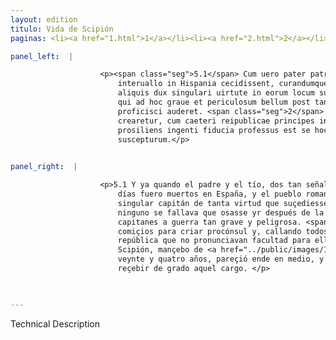 ```yaml
---
layout: edition
titulo: Vida de Scipión
paginas: <li><a href="1.html">1</a></li><li><a href="2.html">2</a></li><li><a href="3.html">3</a></li><li><a href="4.html">4</a></li><li><a href="5.html">5</a></li><li><a href="6.html">6</a></li><li><a href="7.html">7</a></li><li><a href="8.html">8</a></li><li><a href="9.html">9</a></li><li><a href="10.html">10</a></li><li><a href="11.html">11</a></li><li><a href="12.html">12</a></li><li><a href="13.html">13</a></li><li><a href="14.html">14</a></li><li><a href="15.html">15</a></li><li><a href="16.html">16</a></li><li><a href="17.html">17</a></li><li><a href="18.html">18</a></li><li><a href="19.html">19</a></li><li><a href="20.html">20</a></li><li><a href="21.html">21</a></li><li><a href="22.html">22</a></li><li><a href="23.html">23</a></li><li><a href="24.html">24</a></li><li><a href="25.html">25</a></li><li><a href="26.html">26</a></li><li><a href="27.html">27</a></li><li><a href="28.html">28</a></li><li><a href="29.html">29</a></li><li><a href="30.html">30</a></li><li><a href="31.html">31</a></li><li><a href="32.html">32</a></li><li><a href="33.html">33</a></li><li><a href="34.html">34</a></li><li><a href="35.html">35</a></li><li><a href="36.html">36</a></li><li><a href="37.html">37</a></li><li><a href="38.html">38</a></li><li><a href="39.html">39</a></li><li><a href="40.html">40</a></li><li><a href="41.html">41</a></li><li><a href="42.html">42</a></li><li><a href="43.html">43</a></li><li><a href="44.html">44</a></li><li><a href="45.html">45</a></li><li><a href="46.html">46</a></li><li><a href="47.html">47</a></li><li><a href="48.html">48</a></li><li><a href="49.html">49</a></li><li><a href="50.html">50</a></li><li><a href="51.html">51</a></li><li><a href="52.html">52</a></li><li><a href="53.html">53</a></li><li><a href="54.html">54</a></li><li><a href="55.html">55</a></li><li><a href="56.html">56</a></li><li><a href="57.html">57</a></li><li><a href="58.html">58</a></li><li><a href="59.html">59</a></li><li><a href="60.html">60</a></li><li><a href="61.html">61</a></li><li><a href="62.html">62</a></li><li><a href="63.html">63</a></li><li><a href="64.html">64</a></li><li><a href="65.html">65</a></li><li><a href="66.html">66</a></li><li><a href="67.html">67</a></li><li><a href="68.html">68</a></li><li><a href="69.html">69</a></li><li><a href="70.html">70</a></li><li><a href="71.html">71</a></li><li><a href="72.html">72</a></li><li><a href="73.html">73</a></li><li><a href="74.html">74</a></li>

panel_left:  |

                    <p><span class="seg">5.1</span> Cum uero pater patruusque duo egregii imperatores breui
                        interuallo in Hispania cecidissent, curandumque a populo romano esset, ut
                        aliquis dux singulari uirtute in eorum locum succederet, nemo reperiebatur,
                        qui ad hoc graue et periculosum bellum post tantorum imperatorum interitum
                        proficisci auderet. <span class="seg">2</span> Itaque habitis comitiis ut proconsul
                        crearetur, cum caeteri reipublicae principes in tanta <span class="tooltip">facultate<span class="tooltiptext"> <span class="siglas">F M N P R S U W</span> </span></span> silerent, unus Scipio .IIII. et uiginti <span class="tooltip">annos natus<span class="tooltiptext">natus annos <span class="siglas">P</span> </span></span> in medium <a href="../public/images/1478/121v.jpg" target="new"><img class="facs" src="{site.url}/Vitae/public/images/facs_icon.jpg"/></a>[121v]
                        prosiliens ingenti fiducia professus est se hoc munus libenti animo
                        suscepturum.</p>
                

panel_right:  |

                    <p>5.1 Y ya quando el padre y el tío, dos tan señalados capitanes, en breves
                        días fuero muertos en España, y el pueblo romano curava de embiar algund
                        singular capitán de tanta virtud que suçediesse en logar de los otros, y
                        ninguno se fallava que osasse yr después de la muerte de tan exçelentes
                        capitanes a guerra tan grave y peligrosa. <span class="seg">2</span> Toviéronse los
                        comiçios para criar procónsul y, callando todos los otros príncipes de la
                        república que no pronunciavan facultad para ello, en tanta difficultad solo
                        Scipión, mançebo de <a href="../public/images/1491/182v.jpg" target="new"><img class="facs" src="{site.url}/Vitae/public/images/facs_icon.jpg"/></a>[182v,a]
                        veynte y quatro años, pareçió ende en medio, y con grand fuiza se ofreçió
                        reçebir de grado aquel cargo. </p>

                

---
```


Technical Description 